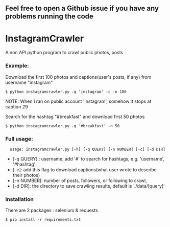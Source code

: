 Feel free to open a Github issue if you have any problems running the code
---
# InstagramCrawler
A non API python program to crawl public photos, posts

### Example:
Download the first 100 photos and captions(user's posts, if any) from username "instagram"
```
$ python instagramcrawler.py -q 'instagram' -c -n 100
```
NOTE: When I ran on public account 'instagram', somehow it stops at caption 29

Search for the hashtag "#breakfast" and download first 50 photos
```
$ python instagramcrawler.py -q '#breakfast' -n 50
```
### Full usage:
```
  usage: instagramcrawler.py [-h] [-q QUERY] [-n NUMBER] [-c] [-d DIR]
```
  - [-q QUERY] : username, add '#' to search for hashtags, e.g. 'username', '#hashtag'
  - [-c]: add this flag to download captions(what user wrote to describe their photos)
  - [-n NUMBER]: number of posts, followers, or following to crawl,  
  - [-d DIR]: the directory to save crawling results, default is './data/[query]'

### Installation
  There are 2 packages : selenium & requests
```
$ pip install -r requirements.txt
```
